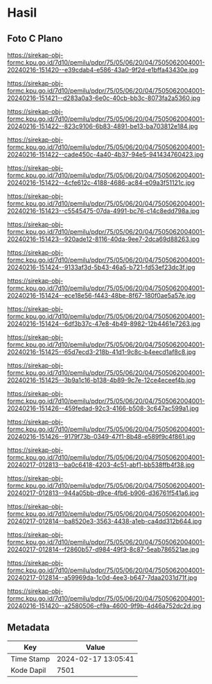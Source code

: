 # Hasil

## Foto C Plano

https://sirekap-obj-formc.kpu.go.id/7d10/pemilu/pdpr/75/05/06/20/04/7505062004001-20240216-151420--e39cdab4-e586-43a0-9f2d-e1bffa43430e.jpg

https://sirekap-obj-formc.kpu.go.id/7d10/pemilu/pdpr/75/05/06/20/04/7505062004001-20240216-151421--d283a0a3-6e0c-40cb-bb3c-8073fa2a5360.jpg

https://sirekap-obj-formc.kpu.go.id/7d10/pemilu/pdpr/75/05/06/20/04/7505062004001-20240216-151422--823c9106-6b83-4891-be13-ba703812e184.jpg

https://sirekap-obj-formc.kpu.go.id/7d10/pemilu/pdpr/75/05/06/20/04/7505062004001-20240216-151422--cade450c-4a40-4b37-94e5-941434760423.jpg

https://sirekap-obj-formc.kpu.go.id/7d10/pemilu/pdpr/75/05/06/20/04/7505062004001-20240216-151422--4cfe612c-4188-4686-ac84-e09a3f51121c.jpg

https://sirekap-obj-formc.kpu.go.id/7d10/pemilu/pdpr/75/05/06/20/04/7505062004001-20240216-151423--c5545475-07da-4991-bc76-c14c8edd798a.jpg

https://sirekap-obj-formc.kpu.go.id/7d10/pemilu/pdpr/75/05/06/20/04/7505062004001-20240216-151423--920ade12-8116-40da-9ee7-2dca69d88263.jpg

https://sirekap-obj-formc.kpu.go.id/7d10/pemilu/pdpr/75/05/06/20/04/7505062004001-20240216-151424--9133af3d-5b43-46a5-b721-fd53ef23dc3f.jpg

https://sirekap-obj-formc.kpu.go.id/7d10/pemilu/pdpr/75/05/06/20/04/7505062004001-20240216-151424--ece18e56-f443-48be-8f67-180f0ae5a57e.jpg

https://sirekap-obj-formc.kpu.go.id/7d10/pemilu/pdpr/75/05/06/20/04/7505062004001-20240216-151424--6df3b37c-47e8-4b49-8982-12b4461e7263.jpg

https://sirekap-obj-formc.kpu.go.id/7d10/pemilu/pdpr/75/05/06/20/04/7505062004001-20240216-151425--65d7ecd3-218b-41d1-9c8c-b4eecd1af8c8.jpg

https://sirekap-obj-formc.kpu.go.id/7d10/pemilu/pdpr/75/05/06/20/04/7505062004001-20240216-151425--3b9a1c16-b138-4b89-9c7e-12ce4eceef4b.jpg

https://sirekap-obj-formc.kpu.go.id/7d10/pemilu/pdpr/75/05/06/20/04/7505062004001-20240216-151426--459fedad-92c3-4166-b508-3c647ac599a1.jpg

https://sirekap-obj-formc.kpu.go.id/7d10/pemilu/pdpr/75/05/06/20/04/7505062004001-20240216-151426--9179f73b-0349-47f1-8b48-e589f9c4f861.jpg

https://sirekap-obj-formc.kpu.go.id/7d10/pemilu/pdpr/75/05/06/20/04/7505062004001-20240217-012813--ba0c6418-4203-4c51-abf1-bb538ffb4f38.jpg

https://sirekap-obj-formc.kpu.go.id/7d10/pemilu/pdpr/75/05/06/20/04/7505062004001-20240217-012813--944a05bb-d9ce-4fb6-b906-d36761f541a6.jpg

https://sirekap-obj-formc.kpu.go.id/7d10/pemilu/pdpr/75/05/06/20/04/7505062004001-20240217-012814--ba8520e3-3563-4438-a1eb-ca4dd312b644.jpg

https://sirekap-obj-formc.kpu.go.id/7d10/pemilu/pdpr/75/05/06/20/04/7505062004001-20240217-012814--f2860b57-d984-49f3-8c87-5eab786521ae.jpg

https://sirekap-obj-formc.kpu.go.id/7d10/pemilu/pdpr/75/05/06/20/04/7505062004001-20240217-012814--a59969da-1c0d-4ee3-b647-7daa2031d71f.jpg

https://sirekap-obj-formc.kpu.go.id/7d10/pemilu/pdpr/75/05/06/20/04/7505062004001-20240216-151420--a2580506-cf9a-4600-9f9b-4d46a752dc2d.jpg


## Metadata

| Key        | Value               |
| ---------- | ------------------- |
| Time Stamp | 2024-02-17 13:05:41 |
| Kode Dapil | 7501                |



